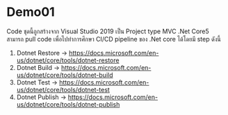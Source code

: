 # Demo01
Code ชุดนี้ถูกสร้างจาก Visual Studio 2019 เป็น Project type MVC .Net Core5 สามารถ pull code เพื่อไปทำการศึกษา CI/CD pipeline ของ .Net core ได้โดยมี step ดังนี้
1. Dotnet Restore -> https://docs.microsoft.com/en-us/dotnet/core/tools/dotnet-restore
2. Dotnet Build -> https://docs.microsoft.com/en-us/dotnet/core/tools/dotnet-build
3. Dotnet Test -> https://docs.microsoft.com/en-us/dotnet/core/tools/dotnet-test
4. Dotnet Publish -> https://docs.microsoft.com/en-us/dotnet/core/tools/dotnet-publish
